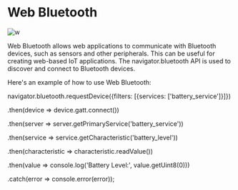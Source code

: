 # Web Bluetooth

![w](https://user-images.githubusercontent.com/116082827/236095872-13f03ff6-5d76-4a15-a0f9-86952350a985.jpeg)


Web Bluetooth allows web applications to communicate with Bluetooth devices, such as sensors and other peripherals. This can be useful for creating web-based IoT applications. The navigator.bluetooth API is used to discover and connect to Bluetooth devices.

Here's an example of how to use Web Bluetooth:





navigator.bluetooth.requestDevice({filters: [{services: ['battery_service']}]})

  .then(device => device.gatt.connect())

  .then(server => server.getPrimaryService('battery_service'))

  .then(service => service.getCharacteristic('battery_level'))

  .then(characteristic => characteristic.readValue())

  .then(value => console.log('Battery Level:', value.getUint8(0)))

  .catch(error => console.error(error));
